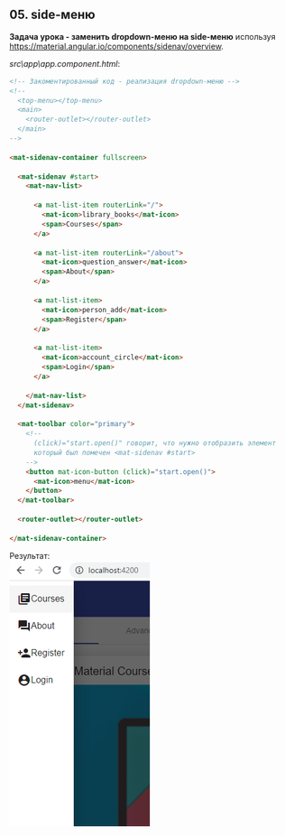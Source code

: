 ## 05. side-меню

**Задача урока - заменить dropdown-меню на side-меню** используя https://material.angular.io/components/sidenav/overview.  
 
*src\app\app.component.html*:
```html
<!-- Закоментированный код - реализация dropdown-меню -->
<!-- 
  <top-menu></top-menu>
  <main>
    <router-outlet></router-outlet>
  </main> 
-->

<mat-sidenav-container fullscreen>

  <mat-sidenav #start>
    <mat-nav-list>

      <a mat-list-item routerLink="/">
        <mat-icon>library_books</mat-icon>
        <span>Courses</span>
      </a>

      <a mat-list-item routerLink="/about">
        <mat-icon>question_answer</mat-icon>
        <span>About</span>
      </a>

      <a mat-list-item>
        <mat-icon>person_add</mat-icon>
        <span>Register</span>
      </a>

      <a mat-list-item>
        <mat-icon>account_circle</mat-icon>
        <span>Login</span>
      </a>

    </mat-nav-list>
  </mat-sidenav>

  <mat-toolbar color="primary">
    <!-- 
      (click)="start.open()" говорит, что нужно отобразить элемент
      который был помечен <mat-sidenav #start> 
    -->
    <button mat-icon-button (click)="start.open()">
      <mat-icon>menu</mat-icon>
    </button>
  </mat-toolbar>

  <router-outlet></router-outlet>

</mat-sidenav-container>
```

Результат:    
![](./imgs/05.1.png) 
